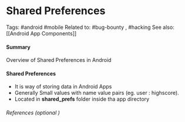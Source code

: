 # Shared Preferences
Tags: #android #mobile 
Related to: #bug-bounty , #hacking
See also: [[Android App Components]]

#### Summary
Overview of Shared Preferences in Android

#### Shared Preferences
- It is way of storing data in Android Apps
- Generally Small values with name value pairs (eg. user : highscore).
- Located in **shared_prefs** folder inside tha app directory

###### References  (optional )